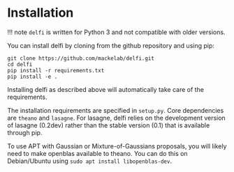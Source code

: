 # Installation

!!! note
    `delfi` is written for Python 3 and not compatible with older versions.

You can install delfi by cloning from the github repository and using pip:

```
git clone https://github.com/mackelab/delfi.git
cd delfi
pip install -r requirements.txt
pip install -e .
```

Installing delfi as described above will automatically take care of the requirements.

The installation requirements are specified in `setup.py`. Core dependencies are `theano` and `lasagne`. For lasagne, delfi relies on the development version of lasagne (0.2dev) rather than the stable version (0.1) that is available through pip.

To use APT with Gaussian or Mixture-of-Gaussians proposals, you will likely need to make openblas available to theano. You can do this on Debian/Ubuntu using `sudo apt install libopenblas-dev`.
